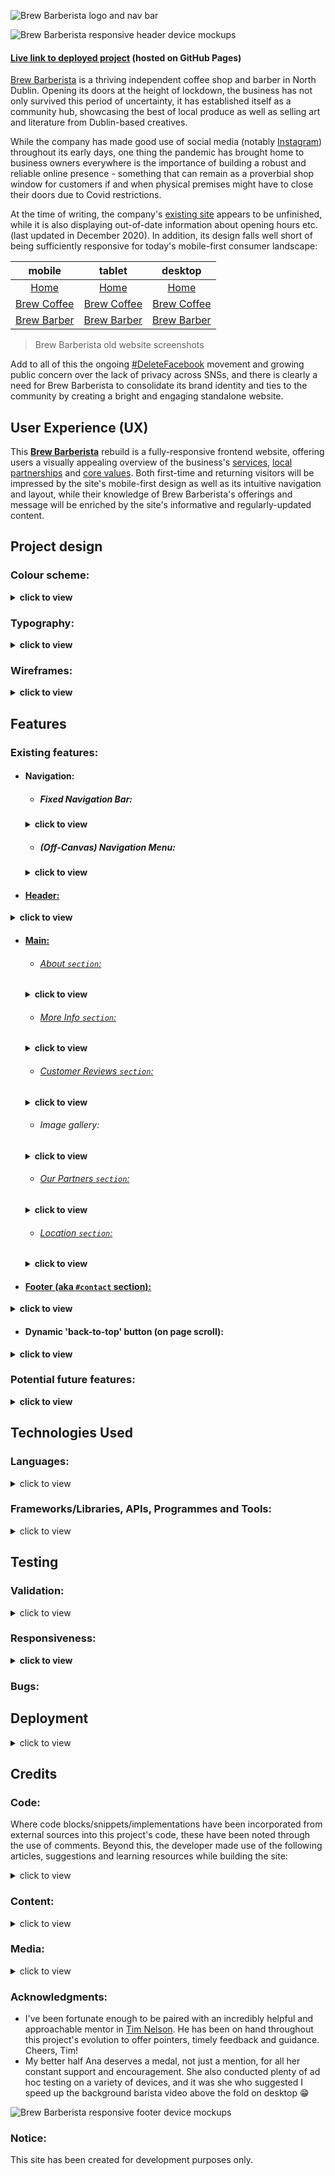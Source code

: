 ![Brew Barberista logo and nav bar](docs/images/screenshots/nav/brew-barberista-branded-navbar-with-logo.png)

![Brew Barberista responsive header device mockups](docs/images/screenshots/mockups/brew-barberista-header.png)

#### [Live link to deployed project](https://loosenthedark.github.io/brew-barberista) (hosted on GitHub Pages)

[Brew Barberista](http://brewbarberista.ie/) is a thriving independent coffee shop and barber in North Dublin. Opening its doors at the height of lockdown, the business has not only survived this period of uncertainty, it has established itself as a community hub, showcasing the best of local produce as well as selling art and literature from Dublin-based creatives.

While the company has made good use of social media (notably [Instagram](https://www.instagram.com/brewbarberista/)) throughout its early days, one thing the pandemic has brought home to business owners everywhere is the importance of building a robust and reliable online presence - something that can remain as a proverbial shop window for customers if and when physical premises might have to close their doors due to Covid restrictions.

At the time of writing, the company's [existing site](http://brewbarberista.ie/) appears to be unfinished, while it is also displaying out-of-date information about opening hours etc. (last updated in December 2020). In addition, its design falls well short of being sufficiently responsive for today's mobile-first consumer landscape:

mobile  |  tablet  |  desktop
:-------------------------:|:-------------------------:|:-------------------------:
[Home](docs/images/screenshots/old-site/brew-barberista-home-mobile.png)  |  [Home](docs/images/screenshots/old-site/brew-barberista-home-tablet.png) |  [Home](docs/images/screenshots/old-site/brew-barberista-home-desktop.png)
[Brew Coffee](docs/images/screenshots/old-site/brew-barberista-coffee-mobile.png)  |  [Brew Coffee](docs/images/screenshots/old-site/brew-barberista-coffee-tablet.png) |  [Brew Coffee](docs/images/screenshots/old-site/brew-barberista-coffee-desktop.png)
[Brew Barber](docs/images/screenshots/old-site/brew-barberista-barber-mobile.png)  |  [Brew Barber](docs/images/screenshots/old-site/brew-barberista-barber-tablet.png) |  [Brew Barber](docs/images/screenshots/old-site/brew-barberista-barber-desktop.png)

> Brew Barberista old website screenshots

Add to all of this the ongoing [#DeleteFacebook](https://twitter.com/search?q=%23DeleteFacebook) movement and growing public concern over the lack of privacy across SNSs, and there is clearly a need for Brew Barberista to consolidate its brand identity and ties to the community by creating a bright and engaging standalone website.

## User Experience (UX)

This [**Brew Barberista**](https://loosenthedark.github.io/brew-barberista) rebuild is a fully-responsive frontend website, offering users a visually appealing overview of the business's [services](https://loosenthedark.github.io/brew-barberista/#about), [local partnerships](https://loosenthedark.github.io/brew-barberista/#partners) and [core values](https://loosenthedark.github.io/brew-barberista/#more-info). Both first-time and returning visitors will be impressed by the site's mobile-first design as well as its intuitive navigation and layout, while their knowledge of Brew Barberista's offerings and message will be enriched by the site's informative and regularly-updated content.

## Project design

### Colour scheme:
<details>
  <summary>
  <b>click to view</b>
  </summary>

![Brew Barberista colour scheme (Coolors palette) screenshot](docs/images/screenshots/brew-barberista-colour-scheme.png)
</details>

### Typography:
<details>
  <summary>
  <b>click to view</b>
  </summary>

- #### Primary font...

  - **Family:** [Poppins](https://fonts.google.com/specimen/Poppins)
  - **Weights:** 300, 400, 500
  - **Fallback:** `sans-serif`

- #### Secondary (Heading) font...

  - **Family:** [Lora](https://fonts.google.com/specimen/Lora)
  - **Weights:** 600, 700
  - **Fallback:** `serif`
</details>

### Wireframes:
<details>
  <summary>
  <b>click to view</b>
  </summary>

  Initial design inspiration for the project's layout and aesthetic came from [this Frontend Mentor challenge spec](https://www.frontendmentor.io/challenges/sunnyside-agency-landing-page-7yVs3B6ef)
</details>

## Features

### Existing features:

- #### Navigation:

  - ##### Fixed Navigation Bar:
  <details>
  <summary>
  <b>click to view</b>
  </summary>

  ![](docs/images/screenshots/nav/nav-bar-mobile.png)  |  ![](docs/images/screenshots/nav/nav-bar-tablet.png)  |  ![](docs/images/screenshots/nav/nav-bar-tablet.png)
  :-------------------------:|:-------------------------:|:-------------------------:
  mobile  |  tablet |  desktop

    - There is a full-width nav bar fixed to the top of the viewport on all device sizes
    - The site's core navigation menu is hidden off-canvas initially to create a spacious feel across the landing area, where the user is greeted by the Brew Barberista `.navbar-logo` on the left-hand side and a `.navbar-toggler` button (aka 'hamburger icon') to the right (see screenshots above)
    - This logo is a modified version of the one featured in the nav bar of [the business's existing website](http://brewbarberista.ie/)
    - The ['space cadet' dark blue and 'old gold' colours that make up this logo](http://brewbarberista.ie/resources/Circular%20logo.jpg) directly inform this project's primary palette. A lighter shade of 'queen blue' [(featured throughout the current site's `footer`, for instance)](https://loosenthedark.github.io/brew-barberista#contact) is taken directly from [the premises' brightly-painted shopfront](https://www.facebook.com/photo/?fbid=190590879506085&set=a.190590812839425).
  </details>

  - ##### (Off-Canvas) Navigation Menu:

  <details>
  <summary>
  <b>click to view</b>
  </summary>

  ![](docs/images/screenshots/nav/navbar-nav-mobile.png)  |  ![](docs/images/screenshots/nav/navbar-nav-tablet.png)  |  ![](docs/images/screenshots/nav/navbar-nav-desktop.png)
  :-------------------------:|:-------------------------:|:-------------------------:
  mobile  |  tablet |  desktop

    - The off-canvas `navbar-nav` menu mentioned above can be expanded by clicking on the `.navbar-toggler` button. This functionality has been enabled using custom JavaScript by listening for a relevant user click(s) and sliding the `.navbar-nav` into the viewport with CSS class toggling involving `absolute` positioning and appropriate transition effects. In addition, the icon comprising the `.navbar-toggler` button [animates on click](docs/images/screenshots/nav/nav-toggler-icons-animation.gif) to produce a dynamic yet smooth transition that is both distinctive and pleasing to the eye.
    - The expanded polygon-shaped menu contains links to each of the website's six internal sections containing content (see below), as well as a seventh link entitled 'Press'.
    - Clicking on this triggers an additional absolutely-positioned submenu featuring external links to recent Brew Barberista media appearances. Each of these links opens in a new browser tab due to the `<a>` tag's `target` property being set to `_blank`.
    - The bottom 'Contact' link consists of a blue call-to-action `button`. In keeping with UX best practices, clicking on any of the links embedded in the `.navbar-nav` will cause the menu to revert to its default off-canvas location as the site navigates to the designated location. Smooth scrolling has been enabled to streamline the navigation experience through use of the `scroll-behavior: smooth;` CSS rule on the document's `body` element.
    - It's worth noting that one further section of the site, a tiled image gallery, is purely decorative, and so no anchor link was deemed necessary.

  ![](docs/images/screenshots/nav/press-list-mobile.png)  |  ![](docs/images/screenshots/nav/press-list-tablet.png)  |  ![](docs/images/screenshots/nav/press-list-desktop.png)
  :-------------------------:|:-------------------------:|:-------------------------:
  mobile  |  tablet |  desktop
  </details>

- #### [Header:](https://loosenthedark.github.io/brew-barberista)
<details>
  <summary>
  <b>click to view</b>
  </summary>

![](docs/images/screenshots/header/header-html-snippet.png)  |  ![](docs/images/screenshots/header/header-css-snippet.png)
:-------------------------:|:-------------------------:
`<header>` HTML code snippet  |  `.hero-header` and `.overlay` CSS code snippets

![](docs/images/screenshots/header/header-mobile.jpg)  |  ![](docs/images/screenshots/header/header-tablet.jpg)  |  ![](docs/images/screenshots/header/header-desktop.gif)
:-------------------------:|:-------------------------:|:-------------------------:
mobile  |  tablet |  desktop

  - ##### Mobile & Tablet (< 992px):

    - The site's above-the-fold real estate on mobile and tablet features a clean, soothing background image of a horizon out to sea. This was chosen due to Brew Barberista's prime [location](https://loosenthedark.github.io/brew-barberista/#location) just off the Howth Road in Raheny and less than a kilometre uphill from the Dublin Bay coast road.
    - On page load this landing area is brought to life using animated hero icons: one of a [takeaway cup of hot coffee](static/images/icons/icon-coffee-takeaway.svg), the other a [silhouette of a man with a striking hairstyle](static/images/icons/icon-silhouette.svg). These icons have been enlarged and had a 'zoom-into-view' `@keyframes icon-reveal` animation effect applied to them in order to capture the visitor's attention and also hint at the services available at Brew Barberista.
    - There is also a gold-coloured downward-pointing chevron icon used to hook the user and encourage them to explore below the fold. This functionality has been enhanced by adding a gentle "bobbing" animation effect in the project's stylesheet

  - ##### Desktop (> 991px):

    - A decision was made to change the `header` area's aesthetic on desktop devices. In place of the background image with animated icons are two short complimentary video backgrounds: one showing [a barista pouring a cup of coffee](static/videos/bg-barista-pour.mp4), the other featuring [a close-up of a barber trimming a customer's hair](static/videos/bg-barber.mp4).
    - Each of these `video` elements has had its `opacity` reduced to keep them from being seen to occupy the foreground (and/or overly distract the user).
    - There has also been an `.overlay` class applied to an absolutely-positioned `div` element that acts as a subtle filter in line with the site's prevailing colour palette
    - One more additional `div` with `background-color` set to semi-opaque blue has had a `clip-path` rule applied to it. This has the effect of creating a symmetrical pair of roughly triangular 'corner areas', each containing an icon and a heading, which act as navigation links to 'Brew Coffee' and 'Brew Barber', respectively.
</details>

- #### [Main:](https://loosenthedark.github.io/brew-barberista/#about)

  - ###### [About `section`:](https://loosenthedark.github.io/brew-barberista/#about)
  <details>
  <summary>
  <b>click to view</b>
  </summary>

  ![](docs/images/screenshots/about/about-mobile.png)  |  ![](docs/images/screenshots/about/about-tablet.png)  |  ![](docs/images/screenshots/about/about-desktop.png)
  :-------------------------:|:-------------------------:|:-------------------------:
  mobile  |  tablet |  desktop

    - The site's first textual content appears in the area immediately below the `header` (referred to as the About section here for the sake of convenience). This `section` is in turn subdivided into two `div`s, [**Brew Coffee**](https://loosenthedark.github.io/brew-barberista/#about) and [**Brew Barber**](https://loosenthedark.github.io/brew-barberista/#barber), each accompanied by eye-catching background imagery and short, snappy summaries of the two sides of Brew Barberista's operations:
  </details>

  - ###### [More Info `section`:](https://loosenthedark.github.io/brew-barberista/#more-info)
  <details>
  <summary>
  <b>click to view</b>
  </summary>

  ![](docs/images/screenshots/more-info/more-info-mobile.png)  |  ![](docs/images/screenshots/more-info/more-info-tablet.png)  |  ![](docs/images/screenshots/more-info/more-info-desktop.png)
  :-------------------------:|:-------------------------:|:-------------------------:
  mobile  |  tablet |  desktop

    - Each About subsection contains a 'More Info' hyperlink, which brings the user to the relevant follow-on subsection for that Brew Barberista service ([Brew Coffee](https://loosenthedark.github.io/brew-barberista/#more-info)/[Brew Barber](https://loosenthedark.github.io/brew-barberista/#get-in-touch)).
    - These two More Info subsections are stacked on mobile and tablet, and lie side by side on desktop
    - Each panel contains informative blurbs highlighting a variety of USPs offered by Brew Barberista. The text is set against carefully-positioned full-width and -height background images.
    - As screen width increases and space permits, several (initially hidden) elements are revealed across tablet and desktop devices. These include supplementary paragraphs of text and call-to-action `button`s.
    - The 'OUR PARTNERS' CTA `button` (visible on desktop only) in the [Brew Coffee `div`](https://loosenthedark.github.io/brew-barberista/#more-info) directs the user to the [Our Partners `section`](#our-partners-section) of the site, while the 'BOOK NOW' `button` (visible on tablet and desktop) beneath the ['Get in touch' Brew Barber heading](https://loosenthedark.github.io/brew-barberista/#get-in-touch) causes the page to scroll right down to the [`footer`](#footer-aka-contact-section), where the business's [contact details](https://loosenthedark.github.io/brew-barberista/#contact) can be found.
  </details>

  - ###### [Customer Reviews `section`:](https://loosenthedark.github.io/brew-barberista/#customer-reviews)
  <details>
  <summary>
  <b>click to view</b>
  </summary>

  ![](docs/images/screenshots/customer-reviews/customer-reviews-mobile.png)  |  ![](docs/images/screenshots/customer-reviews/customer-reviews-tablet.png)  |  ![](docs/images/screenshots/customer-reviews/customer-reviews-desktop.png)
  :-------------------------:|:-------------------------:|:-------------------------:
  mobile  |  tablet |  desktop

    - The Customer Reviews `section` boasts a selection of reviews from Brew Barberista customers, shining a light on what the business has to offer.
    - Each review consists of a customer avatar, excerpt from that customer's review, customer name and the source from which the review has been taken.
    - Semantic HTML elements have been used here: each review is wrapped inside a `figure` element, with nested `img` (avatar), `blockquote` (review body) and `figcaption` (name and review source) elements.

      ![](docs/images/screenshots/customer-reviews/customer-reviews-html-snippet.png)  |  
      :-------------------------:|
      `<figure>` HTML code snippet   |  

    - As with several other `section`s, the layout has been achieved using a combination of CSS positioning and flexbox on smaller screens, with CSS grid rules applied on desktop.
  </details>

  - ###### Image gallery:
  <details>
  <summary>
  <b>click to view</b>
  </summary>

  ![](docs/images/screenshots/image-gallery/image-gallery-mobile.png)  |  ![](docs/images/screenshots/image-gallery/image-gallery-tablet.png)  |  ![](docs/images/screenshots/image-gallery/image-gallery-desktop.png)
  :-------------------------:|:-------------------------:|:-------------------------:
  mobile  |  tablet |  desktop

    - As stated previously, the (untitled) image gallery is for decorative purposes only
    - A flexible and fluid layout has been achieved with flexbox - more specifically, through use of the `flex-wrap` CSS property
    - The gallery displays as a 2x2 grid on mobile, 3x2 on tablet (two extra image `div`s having had their `display` property toggled from `none` to `block`) and a single row containing four images (each with a `max-height` rule applied when the screen width reaches 1440px) on desktop
  </details>

  - ###### [Our Partners `section`:](https://loosenthedark.github.io/brew-barberista/#partners)

  <details>
  <summary>
  <b>click to view</b>
  </summary>

  ![](docs/images/screenshots/partners/partners-mobile.png)  |  ![](docs/images/screenshots/partners/partners-tablet.png)  |  ![](docs/images/screenshots/partners/partners-desktop.png)
  :-------------------------:|:-------------------------:|:-------------------------:
  mobile  |  tablet |  desktop

    - A similarly fluid approach has been taken for the site's Our Partners `section`, which consists of a grid of logos belonging to companies/organisations that Brew Barberista has either championed or worked alongside
    - Each logo `img` is also a clickable link to the relevant company's website, with all of these external links opening in a new browser tab
    - Due to device width constraints, and in order to avoid generating a cluttered feel, two of the `section`'s twelve `figure` elements are hidden on mobile
  </details>

  - ###### [Location `section`:](https://loosenthedark.github.io/brew-barberista/#location)
  <details>
  <summary>
  <b>click to view</b>
  </summary>

  ![](docs/images/screenshots/location/location-mobile.png)  |  ![](docs/images/screenshots/location/location-tablet.png)  |  ![](docs/images/screenshots/location/location-desktop.png)
  :-------------------------:|:-------------------------:|:-------------------------:
  mobile  |  tablet |  desktop

    - The last `main` `section` before the `footer` is a full-width rendering of the business's location on Google Maps
    - This has been implemented using a straightforward `script` call to the Maps API just inside `index.html`'s closing `<body>` tag
    - Map configuration and rendering is processed in a [`maps.js` file](static/js/maps.js) located in the project's [`js` subdirectory](static/js) of the [`static` directory](static)

      ![](docs/images/screenshots/location/location-js-snippet.png)  |  
      :-------------------------:|
      `maps.js` file JS code snippet   |

    - A `max-width` value of `60rem` has been set on the `.map-container` `div` across desktop devices to prevent the map from sprawling too far horizontally.
    - To create a bespoke and memorable user experience, the default Maps Marker image has been replaced by [a miniature version of the dark blue and gold Brew Barberista circular logo](static/images/icons/pin-brew-barberista.png)
  </details>

- #### [Footer (aka `#contact` section):](https://loosenthedark.github.io/brew-barberista/#contact)
<details>
  <summary>
  <b>click to view</b>
  </summary>

The site's `footer` element is far from an afterthought, as it contains important contact information and social media links for Brew Barberista. There are three main ways the user might arrive here:

  1) By simply scrolling manually through the entire website
  2) By clicking the blue 'CONTACT' call-to-action `button` located at the foot of the [off-canvas `.navbar-nav` navigation menu](#off-canvas-navigation-menu)
  3) By clicking the gold-coloured 'BOOK NOW' CTA button located at the foot of the second [`section#more-info > div`](#more-info-section) on tablet and desktop

As outlined previously, the choice of a specific shade of blue as the `background-color` for this area was inspired by the actual coat of paint used on [the facade of Brew Barberista's physical premises](https://www.facebook.com/photo/?fbid=190590879506085&set=a.190590812839425) in D5 (_cf._ device mockups `footer` screenshots at the bottom of this `README` document).
</details>

- #### Dynamic 'back-to-top' button (on page scroll):
<details>
  <summary>
  <b>click to view</b>
  </summary>

One other important UX feature is a fixed-position dark-blue button containing an upward-pointing chevron icon that becomes available to the user as a single-click avenue back to the top of the page when they have scrolled more than 500px vertically downwards. This functionality has been put in place by listening out for a `window` [scroll event](https://developer.mozilla.org/en-US/docs/Web/API/Document/scroll_event) in the project's [`script.js` file](static/js/script.js). The `#btn-back-to-top` element's `display` property is then toggled back and forth between `none` and `block` in order to show/hide the button in the bottom right-hand corner of the viewport.

  ![](docs/images/screenshots/back-to-top/back-to-top-js-snippet.png)  |  ![](docs/images/screenshots/back-to-top/back-to-top-css-snippet.png)
  :-------------------------:|:-------------------------:
  `script.js` file event listener JS code snippet  |  `#btn-back-to-top` CSS code snippet

![](docs/images/screenshots/back-to-top/back-to-top-mobile.png)  |  ![](docs/images/screenshots/back-to-top/back-to-top-tablet.png)  |  ![](docs/images/screenshots/back-to-top/back-to-top-desktop.png)
:-------------------------:|:-------------------------:|:-------------------------:
mobile  |  tablet |  desktop
</details>

### Potential future features:
<details>
  <summary>
  <b>click to view</b>
  </summary>

- #### Favicon:

  The site's current favicon has been crudely created by simply cropping a circular cutout of the main Brew Barberista brand logo. A more professional-looking image (to be designed from scratch) would therefore give a more polished look.

- #### Opening hours:

  These may vary (e.g. Brew Coffee is open seven days a week, whereas Brew Barber is closed two of those days), and will need to be confirmed in consulatation with the owner. A couple of options for displaying these would be to place them in the footer or else maybe to make them viewable on click by toggling a modal from the site's `navbar-nav` menu.

- #### Contact/Booking form:

  At present, the user is unable to either contact Brew Barberista or make an appointment for a haircut from within the site itself - the Contact link in the `navbar-nav` just directs them to the `footer`, which list the company's contact details along with social media links. A more comprehensive UX would incorporate a native form for reaching out to Brew Barberista without having to open a separate tab/window. Again, a pop-up modal might be suitable for this purpose, or else the form could maybe fit alongside the `.map-container` `div` on wider screens.

- #### Price list(s)/Menu:

  One way of engaging the user further would be to display prices for all of Brew Barberista's products and services. This would likely necessitate building an additional page(s), as the current landing page is probably too long already to accommodate much more scrollable content.

- #### 'Meet The Team' section:

  One more potential feature to add would be a brief introductory profile section for each front-f-house member of the ['Brew Crew'](https://www.facebook.com/photo.php?fbid=183724086859431&set=pb.100056655232619.-2207520000..&type=3), as they're known. It would be best to maybe bring in a professional photographer if possible to take production-ready shots of the team at work. Together with a short, vox pop-style interview with each staff member, this would add a nice personal touch to the site and help to connect the business more tangibly to its customer base.
</details>

## Technologies Used

### Languages:
<details>
  <summary>
  click to view
  </summary>

- [HTML5:](https://en.wikipedia.org/wiki/HTML5) used for structuring the site
- [CSS3:](https://en.wikipedia.org/wiki/Cascading_Style_Sheets) used for styling the site
- [JavaScript:](https://en.wikipedia.org/wiki/JavaScript) used for site logic and web page behaviour
</details>

### Frameworks/Libraries, APIs, Programmes and Tools:
<details>
  <summary>
  click to view
  </summary>

- [Google Fonts:](https://fonts.google.com/) used to import the Poppins and Lora fonts into the project's stylesheets
- [Font Awesome v5.15.3:](https://fontawesome.com/) used to add appropriate and visually appealing site icons
- [Google Maps API](https://developers.google.com/maps) used to provide a visual representation of Brew Barberista's location to site visitors
- [Git:](https://git-scm.com/) used for version control by utilising the Gitpod terminal to commit frequently to Git and push all commits to GitHub
- [GitHub:](https://github.com/) used to compile and remotely store the project's codebase following successive local commits initiated from the command line
- [Balsamiq:](https://balsamiq.com/) used to generate [wireframes](docs/wireframes/flippin-proud-wireframes.pdf) during the project's design phase
- [Adobe Illustrator:](https://www.googleadservices.com/pagead/aclk?sa=L&ai=DChcSEwjHh4e5sIXyAhXP6-0KHS7vASoYABAAGgJkZw&ae=2&ohost=www.google.com&cid=CAESQOD2cD2cs4zu4JpNTapSj1nbDmPmLIo3quvyOOMw9veyz__8LtydqbjQH8HTLrYcgDlnQb6l-F40o-SYGXLD1T0&sig=AOD64_0b1ay7NFSesjZymAaH8gGibU9W0w&q&adurl&ved=2ahUKEwiPv_64sIXyAhW8UBUIHS4nDYMQ0Qx6BAgCEAE) used to convert both Shutterstock vector downloads from `.eps` to the more manageable `.svg` file format
- [TinyJPG:](https://tinyjpg.com/) used for image compression
- [PicResize:](https://picresize.com/) used to crop and resize images
- [Brackets](http://brackets.io/) (desktop app version) used to make coloration edits to SVG files
- [Kapwing](https://www.kapwing.com/) used as the project's go-to content editing resource, e.g. to shorten videos and customise [Brew Barberista partner logos](https://loosenthedark.github.io/brew-barberista/#partners)
- [W3Schools HTML Color Picker](https://www.w3schools.com/colors/colors_picker.asp) used for generating on-the-fly colour pairings and modifications (lightening, darkening etc. of core project colours)
- [WebAIM (contrast checker):](https://webaim.org/resources/contrastchecker/) / [WAVE Web Accessibility Evaluation Tool](https://wave.webaim.org/) used to ensure site foreground and background colour contrasts meet [WCAG 2 accessibility requirements](https://webaim.org/articles/contrast/)
- [Editor.md](https://pandao.github.io/editor.md/en.html) used to format project Markdown in line with best practices
- [Ray.so:](https://ray.so/) used to create the code block images featured throughout this Markdown file
</details>

## Testing

### Validation:
<details>
  <summary>
  click to view
  </summary>

- [W3C](https://www.w3.org/)'s [Markup Validation Service](https://validator.w3.org/) was used to test the validity of all HTML used in this project. The code was [validated by direct input](https://validator.w3.org/#validate_by_input), and all suggested corrections were then made. As a result, all of the site's HTML source code now passes W3C validation with just a single warning message being returned, as is reflected in the following screenshot:
  - [index.html validation](docs/images/validation/html-validation.png)

- Likewise, the website's custom CSS stylesheet was checked for errors using [W3C](https://www.w3.org/)'s [CSS Validation Service](https://jigsaw.w3.org/css-validator/). Once again, [validation by direct input](https://jigsaw.w3.org/css-validator/#validate_by_input) was the preferred method selected, and all necessary changes were subsequently carried out. Consequently, the stylesheet now passes W3C validation with just a couple of warning/error messages concerning use of the `backdrop-filter` property being returned, as the following screenshot indicates:
  - [static/css/style.css validation](docs/images/validation/css-validation.png)
- The issue surrounding the incompatibility of `backdrop-filter` with the W3C validator appears to be [a well documented one](https://github.com/w3c/css-validator/issues/289). However, given that this property is present in the [MDN Docs](https://developer.mozilla.org/en-US/docs/Web/CSS/backdrop-filter) and [endorsed by CSS-Tricks](https://css-tricks.com/almanac/properties/b/backdrop-filter/), it has been used in this project in spite of the validator's error messages. Its [patchy browser support](https://caniuse.com/css-backdrop-filter) necessitated the use of a `@supports` query on [line 698](static/css/style.css) of the project's custom stylesheet (with a reasonable fallback option of an opaque background), as suggested in [this CSS-Tricks article](https://css-tricks.com/almanac/properties/b/backdrop-filter/)

- In a similar manner, both of the site's custom JavaScript files were validated against [JSHint](https://jshint.com/)'s error-detection tool, which is available both as an online linter and a Gitpod/VS Code extension for real-time JS problem-solving. After heeding various warning and error messages, at the time of deployment each of these .js documents passed JSHint validation with no problems detected.

|   |   |   | 
| :------------: |:---------------: |:-----:|
![](docs/images/validation/html-validation-icon.png)         |  ![](docs/images/validation/css-validation-icon.png)               | ![](docs/images/validation/js-validation-icon.png)

</details>

### Responsiveness:
<details>
  <summary>
  <b>click to view</b>
  </summary>

  - All testing was performed manually, and on a near-constant basis as the project evolved. [Google Chrome DevTools](https://developers.google.com/web/tools/chrome-devtools/?utm_source=dcc&utm_medium=redirect&utm_campaign=2018Q2) served as an indispensable resource throughout this testing process, allowing incremental adjustments to be made to the site's infrastructure and layout. [Firefox Developer Tools](https://developer.mozilla.org/en-US/docs/Tools) was preferred when building out the grid layout on desktop, as this offers a broader suite of functionality than Chrome for grid. The site's responsiveness was also closely monitored and rigorously tested from start to finish using the bespoke developer-oriented [Responsively browser](https://responsively.app/).

  - A variety of actual physical devices were used to test real-life responsiveness. These ranged in size from a Samsung Galaxy S5 (screen width 360px) right up to a 32" LED Android Smart TV (using this device's native [Odin browser/ADK](https://play.google.com/store/apps/details?id=com.hisense.odinbrowser&hl=en&gl=US)). Other devices used in testing included an Acer Aspire F 15 Windows laptop, a 13" MacBook Pro, the Moto G4 and Huawei P20 smartphones, and a Kindle Fire tablet.

  - In addition to Chrome, Firefox and Odin, the site was also viewed numerous times in the Safari, Microsoft Edge and Amazon Silk browsers prior to completion.
</details>

### Bugs:

## Deployment
<details>
  <summary>
  click to view
  </summary>

### GitHub Pages:

This project has been deployed to [GitHub Pages](https://en.wikipedia.org/wiki/GitHub#GitHub_Pages). The deployment process carried out was as follows...

1. [**Sign in** to GitHub](https://github.com/login) and locate the [relevant repository](https://github.com/loosenthedark/brew-barberista). If you do not have a GitHub account, you may create one [here](https://github.com/signup).
2. At the top of the project repository page, select **Settings**. 
3. On the Settings page, scroll down the menu flanking the left-hand side of the screen and select **Pages** near the bottom of the list of options.

This will open GitHub Pages....

4. Under **Source**, click the dropdown displaying **Branch: None** and select the **master** branch. Click **Save**. 
5. The page will then automatically refresh and inform you that the site is now ready to be published, as well as indicating the `https://` address to be used. 
6. For reference purposes, a [link](https://loosenthedark.github.io/brew-barberista/) to this newly-published site can be found in the **Pages** section of **Settings** (described above).

### Forking the GitHub Repository:

It is possible to fork this GitHub repository to view and/or make changes without affecting the original. This is achieved by following these steps...

1. [**Sign in** to your GitHub account](https://github.com/login) and locate the [relevant repository](https://github.com/loosenthedark/brew-barberista).
2. Click on **Fork**, located near the top right-hand corner of the repository page.
3. You will now have a copy of this project's repository in your own GitHub account.

### Making a local clone:

It is possible to copy the repository to your local machine so that you can fix merge conflicts, add or remove files and push larger commits without affecting the original project code. Cloning a repository pulls down a full copy of all the repo data that GitHub has at that point in time. See the [GitHub Docs](https://docs.github.com/en/github/creating-cloning-and-archiving-repositories/cloning-a-repository) for further information, and below for a brief summary...

1. [**Sign in** to your GitHub account](https://github.com/login) and locate the [relevant repository](https://github.com/loosenthedark/brew-barberista).
2. Click on the **Code** dropdown next to the green **Gitpod** button. This will reveal the **Clone** option.
3. In order to clone the repository using `HTTPS`, select **HTTPS** and copy the link shown (there is a copy button to the right of the URL).
4. Next, open **Git Bash** (see [here](https://git-scm.com/downloads) for an overview of download options, if required).
5. Change the current working directory on your local machine to the location where you want the cloning to be made.
6. Type `git clone` into your IDE terminal followed by the URL you copied in Step 3 above, i.e.

```
https://github.com/loosenthedark/brew-barberista.git
```

7. Press **Enter**. 
8. Your local clone has now been created.

_See the [GitHub Docs](https://docs.github.com/en/github/creating-cloning-and-archiving-repositories) for more information on all of the above processes._
</details>

## Credits

### Code:

Where code blocks/snippets/implementations have been incorporated from external sources into this project's code, these have been noted through the use of comments. Beyond this, the developer made use of the following articles, suggestions and learning resources while building the site:
<details>
  <summary>
  click to view
  </summary>

- ['Bootstrap 4 simple back to top with smooth scroll'](https://bbbootstrap.com/snippets/simple-back-top-smooth-scroll-17111555) (BBBootstrap)
- ['Show div after 500px scroll'](https://jsfiddle.net/amirsaleem/xpd1wr7n/) (JSFiddle)
- ['How to crop SVG file within HTML/CSS'](https://stackoverflow.com/questions/37588405/how-to-crop-svg-file-within-html-css/37589395) (Stack Overflow)
- ['CSS Clipping Path with CSS Shapes'](https://codepen.io/heyitsolivia/pen/EICDK?editors=1100) (CodePen)
- ['Create a Website With Video Background'](https://www.youtube.com/watch?v=8MgpE2DTTKA) (Traversy Media)
- ['How do I loop through multiple background videos?'](https://stackoverflow.com/questions/54380721/how-do-i-loop-through-multiple-background-videos) (Stack Overflow)
- ['How to change the playing speed of videos in HTML5?'](https://stackoverflow.com/questions/3027707/how-to-change-the-playing-speed-of-videos-in-html5)] (Stack Overflow)
- [’How can one display images side by side in a GitHub README.md?](https://stackoverflow.com/questions/24319505/how-can-one-display-images-side-by-side-in-a-github-readme-md) (Stack Overflow)
- ['`<details>`: The Details disclosure element'](https://developer.mozilla.org/en-US/docs/Web/HTML/Element/details) (MDN Web Docs)
  - My mentor kindly alerted me to this means of making my README more compact and readable via [his own demo implementation](docs/images/screenshots/details.png)
- [Morten Rand-Hendriksen](https://twitter.com/mor10)'s [LinkedIn Learning courses](https://www.linkedin.com/learning/instructors/morten-rand-hendriksen) on CSS, and in particular his advice on the principles of [progressive enhancement](docs/images/screenshots/mor10-progressive-enhancement.png) proved especially useful when implementing a CSS grid layout for larger screens
</details>

### Content:
<details>
  <summary>
  click to view
  </summary>

- Most of the `body` text was composed by the developer, and is an extension of the content on Brew Barberista's existing site, along with relevant supplementary information found across the business's social media channels
- The [customer reviews](https://loosenthedark.github.io/brew-barberista/#customer-reviews) are legitimate - below are links to the original of each:
  - [Tripadvisor review](https://www.tripadvisor.ie/ShowUserReviews-g186605-d23032935-r780386055-Brew_Barberista-Dublin_County_Dublin.html#REVIEWS)
  - [Lovin Dublin quote](https://lovindublin.com/amp/food-drink/22-of-dublins-best-sausage-rolls-as-voted-by-you?utm_campaign=article&utm_source=twitter&utm_medium=web)
  - [Google Review #1](https://www.google.com/maps/contrib/103803718842789538353/reviews/@53.3810542,-6.1654387,17z/data=!3m1!4b1!4m3!8m2!3m1!1e1?hl=en-IE)
  - [Google Review #2](https://goo.gl/maps/sTyXPyPDziQCF67W9)
</details>

### Media:
<details>
  <summary>
  click to view
  </summary>

| Media title/description  | Media format  | Credit  | Link to original media source(s)  | 
| :------------ |:--------------- |:-----|:---------------|
| **`head`**         |                 |      |                |
| Brew Barberista circular brand logo      | image        | [Brew Barberista](http://brewbarberista.ie/)      | [Brew Barberista website header](http://brewbarberista.ie/resources/Circular%20logo.jpg)      |
| Brew Barberista owner press pic      | photo        | [Frank McGrath](https://www.facebook.com/FrankMcgrathPhotography)      | [Independent.ie](https://www.independent.ie/irish-news/a-cut-above-the-new-barber-offering-a-proper-coffee-while-you-get-your-hair-cut-39820368.html)      |
| **`nav`**         |                 |      |                |
| Brew Barberista main brand logo      | image        | [Brew Barberista](http://brewbarberista.ie/)      | [Brew Barberista website header](http://brewbarberista.ie/resources/Circular%20logo.jpg)      |
| gold hamburger icon      | icon        | [Font Awesome](https://fontawesome.com/license)      | [Font Awesome](https://fontawesome.com/v5.15/icons/bars?style=solid)      |
| gold coffee mug icon      | icon        | [Font Awesome](https://fontawesome.com/license)      | [Font Awesome](https://fontawesome.com/v5.15/icons/mug-hot?style=solid)      |
| **`header`**         |                 |      |                |
| 'Calm Sea Under Blue Sky'      | photo  | [cottonbro](https://www.pexels.com/@cottonbro)      | [Pexels](https://www.pexels.com/photo/calm-sea-under-blue-sky-4571251)      |
| 'Fashion silhouette hipster style'      | vector illustration  | [RomanYa](https://www.shutterstock.com/g/RomanYa)      | [Shutterstock](https://www.shutterstock.com/image-vector/fashion-silhouette-hipster-style-vector-illustration-161463794)      |
| 'Paper mug with hot drink inside'      | vector illustration  | [Agnieszka Karpinska](https://www.shutterstock.com/g/Panptys)      | [Shutterstock](https://www.shutterstock.com/image-vector/paper-mug-hot-drink-inside-vector-322930262)      |
| 'A Barista Making A Coffee Artistically'      | video  | [Ketut Subiyanto](https://www.pexels.com/@ketut-subiyanto)      | [Pexels](https://www.pexels.com/video/a-barista-making-a-coffee-artistically-4378109/)      |
| **`main`**         |                 |      |                |
| 'Cold Brew'      | photo      | [Andrew "Donovan" Valdivia](https://unsplash.com/@donovan_valdivia?utm_source=unsplash&utm_medium=referral&utm_content=creditCopyText)      | [Unsplash](https://unsplash.com/photos/mMI5sdLFoHMt)      |
| 'Anonymous barista pouring milk from jug into paper cup'      | photo  | [Ketut Subiyanto](https://www.pexels.com/@ketut-subiyanto)      | [Pexels](https://www.pexels.com/photo/anonymous-barista-pouring-milk-from-jug-into-paper-cup-4350051/)      |
| barber's kit against orange background      | photo      | [Sinval Carvalho](https://unsplash.com/@sinvalbmx)      | [Unsplash](https://unsplash.com/photos/WbEibGKHBMY)      |
| 'Baked Pastries'      | photo      | [Magda Ehlers](https://www.pexels.com/@magda-ehlers-pexels)      | [Pexels](https://www.pexels.com/photo/baked-pastries-2573870)      |
| 'Brown Coffee Beans on Gray Textile'      | photo      | [Liana Horodetska](https://www.pexels.com/@liana-horodetska-5077625)      | [Pexels](https://www.pexels.com/photo/dawn-caffeine-coffee-dark-7507365/)      |
| 'Crop barista pouring milk froth in cappuccino for client'      | photo      | [Ketut Subiyanto](https://www.pexels.com/@ketut-subiyanto)      | [Pexels](https://www.pexels.com/photo/crop-barista-pouring-milk-froth-in-cappuccino-for-client-4349759/)      |
| 'Man in White and Black Stripe Shirt Holding Black Pen'      | photo      | [cottonbro](https://www.pexels.com/@cottonbro)      | [Pexels](https://www.pexels.com/photo/man-in-white-and-black-stripe-shirt-holding-black-pen-3998429/)      |
| 'White Ceramic Mug With Brown Liquid'      | photo      | [Gareth Rees](https://www.pexels.com/@gareth-rees-2793957)      | [Pexels](https://www.pexels.com/photo/white-ceramic-mug-with-brown-liquid-4334758/)      |
| 'Straight Razor Kit'      | photo      | [Josh Sorenson](https://www.pexels.com/@joshsorenson)      | [Pexels](https://www.pexels.com/photo/straight-razor-kit-995300/)      |
| 'Set of disposable paper coffee cups'      | photo      | [Ketut Subiyanto](https://www.pexels.com/@ketut-subiyanto)      | [Pexels](https://www.pexels.com/photo/set-of-disposable-paper-coffee-cups-4349942/)      |
| customer avatars      | photos        | [UI Faces](https://uifaces.co/license) / [Random User Generator](https://randomuser.me/copyright)      | [#1](https://randomuser.me/api/portraits/women/26.jpg) / [#2](https://uifaces.co/our-content/donated/l1qF9oeF.jpg) / [#3](https://randomuser.me/api/portraits/men/43.jpg)      |
| Lovin Dublin avatar      | image        | [Lovin Dublin](https://t.co/Qz2mocJaYK?amp=1)      | [Lovin Dublin Twitter profile](https://twitter.com/LovinDublin/photo)      |
| Brew Barber customer black & white image     | photo        | [Brew Barberista Facebook page](https://www.facebook.com/brew.barberista)      | [Facebook](https://www.facebook.com/photo.php?fbid=246151787283327&set=pb.100056655232619.-2207520000..&type=3)      |
| 3fe logo      | logo        | [3fe](https://3fe.com/)      | [3fe website](https://3fe.com/uploads/3fe-social.jpg)      |
| Victoria Arduino logo      | logo        | [Victoria Arduino](https://www.victoriaarduino.com/)      | [Jimmy's Espresso Services](https://www.jimmys-espresso.co.uk/wp-content/uploads/2019/02/victoria-arduino-Narrow-Logo1-400.jpg)      |
| Tartine Organic Bakery logo      | logo        | [Tartine](https://www.tartine.ie/)      | [Veganic](https://veganic.ie/wp-content/uploads/2020/08/Tartine-Logo.jpg)      |
| Pieman logo      | logo        | [Pieman](https://www.thepieman.ie/)      | [Pieman website](https://images.squarespace-cdn.com/content/v1/58ab0e006b8f5bc50827b39e/1490268707882-D78IF5OH3SWO1502QB35/image-asset.png)      |
| Nic Gemma Cupcakes logo      | logo        | [Nic Gemma Cupcakes](https://www.instagram.com/nicgemmacupcakes/)      | [Nic Gemma Instagram page](https://scontent-dub4-1.cdninstagram.com/v/t51.2885-19/s320x320/145182603_3018544658415446_2135604228419315042_n.jpg?_nc_ht=scontent-dub4-1.cdninstagram.com&_nc_ohc=i2UDd_VT8ggAX9kCAwN&edm=ABfd0MgBAAAA&ccb=7-4&oh=a3bd6c9fd36b16adf253dc9f2c1d2e4a&oe=610BCD9E&_nc_sid=7bff83)      |
| The Raw Juice Company logo      | logo        | [The Raw Juice Company](https://raw.ie/)      | The Raw Juice Company [website](https://raw.ie/img/raw-food-and-beverage-solutions-logo-1605189335.jpg) & [Facebook page](https://www.facebook.com/The-Raw-Juice-Company-Ireland-113344153656389/photos/a.113344320323039/113489553641849)      |
| Korina Bakery logo      | logo        | [Korina Bakery](https://www.thegreendoor.ie/korina-bakery)      | [Korina Bakery Facebook page](https://www.facebook.com/korinabakery/photos/a.2251060755165684/2251062425165517)      |
| Tonja Maguire Art logo      | logo        | [Tonja Maguire Art](https://www.tonjamaguireart.com/)      | [Tonja Maguire Art Facebook page](https://www.facebook.com/Tonjamaguireart/photos/a.401354727329500/402379617227011)      |
| Conscious Cup Campaign logo      | logo        | [Conscious Cup Campaign](https://www.consciouscup.ie/)      | [Conscious Cup Campaign website](https://www.consciouscup.ie/images/cropped-cc_wp_headerb4.png)      |
| Pieta Darkness Into Light logo      | logo        | [Pieta](https://www.pieta.ie/)      | [Darkness Into Light 2021 website](https://www.darknessintolight.ie/home-page-2021)      |
| St. Francis Hospice logo      | logo        | [Saint Francis Hospice](https://www.sfh.ie/)      | [Laimoon](https://cdn.laimoon.com/content_1431673462-kp10.jpg)      |
| Raheny Business Association logo      | logo        | [Raheny Business Association](https://www.rahenybusiness.com/)      | [Raheny Business Association website](https://images.squarespace-cdn.com/content/v1/5a79bf21f9a61eae5ef4b493/1518545668706-0DFZ2XTG3NMNYHHRYJAW/Raheny-Business-Association-Logo-Revised.png?format=1500w)      |
| **`footer`**         |                 |      |                |
| 'Gmail New 2020 Vector'      | vector icon  | [IconApe](https://iconape.com/)      | [IconApe](https://iconape.com/gmail-new-2020-seeklogo-com-3-logo-icon-svg-png.html)      |
| 'Dog Friendly sign'      | image  | [SVGCraftLounge](https://www.etsy.com/ie/shop/SVGCraftLounge?ref=l2-about-shopname)      | [Etsy](https://www.etsy.com/ie/listing/1046348333/dog-friendly-sign-printable-and-cut-file?ga_order=most_relevant&ga_search_type=all&ga_view_type=gallery&ga_search_query=no+pets+allowed+png&ref=sr_gallery-2-26&pro=1)      |
</details>

### Acknowledgments:

- I've been fortunate enough to be paired with an incredibly helpful and approachable mentor in [Tim Nelson](https://github.com/TravelTimN). He has been on hand throughout this project's evolution to offer pointers, timely feedback and guidance. Cheers, Tim!
- My better half Ana deserves a medal, not just a mention, for all her constant support and encouragement. She also conducted plenty of ad hoc testing on a variety of devices, and it was she who suggested I speed up the background barista video above the fold on desktop 😁

![Brew Barberista responsive footer device mockups](docs/images/screenshots/mockups/brew-barberista-footer.png)

### Notice:

This site has been created for development purposes only.
